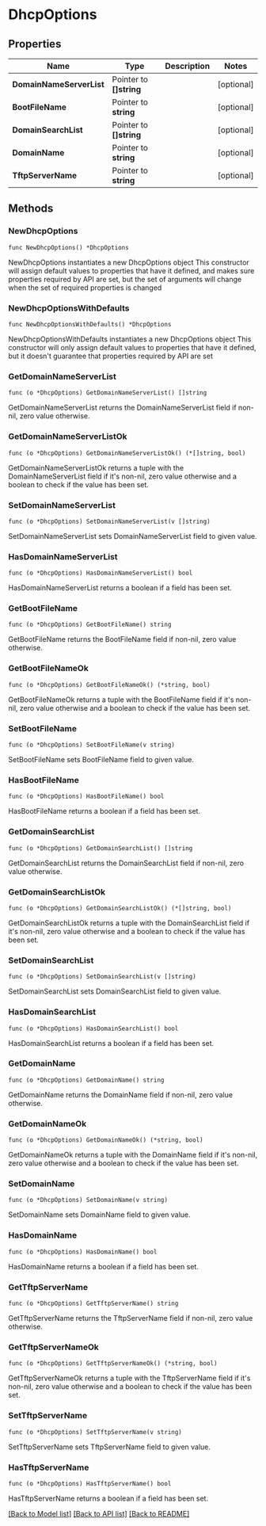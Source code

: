 # DhcpOptions

## Properties

Name | Type | Description | Notes
------------ | ------------- | ------------- | -------------
**DomainNameServerList** | Pointer to **[]string** |  | [optional] 
**BootFileName** | Pointer to **string** |  | [optional] 
**DomainSearchList** | Pointer to **[]string** |  | [optional] 
**DomainName** | Pointer to **string** |  | [optional] 
**TftpServerName** | Pointer to **string** |  | [optional] 

## Methods

### NewDhcpOptions

`func NewDhcpOptions() *DhcpOptions`

NewDhcpOptions instantiates a new DhcpOptions object
This constructor will assign default values to properties that have it defined,
and makes sure properties required by API are set, but the set of arguments
will change when the set of required properties is changed

### NewDhcpOptionsWithDefaults

`func NewDhcpOptionsWithDefaults() *DhcpOptions`

NewDhcpOptionsWithDefaults instantiates a new DhcpOptions object
This constructor will only assign default values to properties that have it defined,
but it doesn't guarantee that properties required by API are set

### GetDomainNameServerList

`func (o *DhcpOptions) GetDomainNameServerList() []string`

GetDomainNameServerList returns the DomainNameServerList field if non-nil, zero value otherwise.

### GetDomainNameServerListOk

`func (o *DhcpOptions) GetDomainNameServerListOk() (*[]string, bool)`

GetDomainNameServerListOk returns a tuple with the DomainNameServerList field if it's non-nil, zero value otherwise
and a boolean to check if the value has been set.

### SetDomainNameServerList

`func (o *DhcpOptions) SetDomainNameServerList(v []string)`

SetDomainNameServerList sets DomainNameServerList field to given value.

### HasDomainNameServerList

`func (o *DhcpOptions) HasDomainNameServerList() bool`

HasDomainNameServerList returns a boolean if a field has been set.

### GetBootFileName

`func (o *DhcpOptions) GetBootFileName() string`

GetBootFileName returns the BootFileName field if non-nil, zero value otherwise.

### GetBootFileNameOk

`func (o *DhcpOptions) GetBootFileNameOk() (*string, bool)`

GetBootFileNameOk returns a tuple with the BootFileName field if it's non-nil, zero value otherwise
and a boolean to check if the value has been set.

### SetBootFileName

`func (o *DhcpOptions) SetBootFileName(v string)`

SetBootFileName sets BootFileName field to given value.

### HasBootFileName

`func (o *DhcpOptions) HasBootFileName() bool`

HasBootFileName returns a boolean if a field has been set.

### GetDomainSearchList

`func (o *DhcpOptions) GetDomainSearchList() []string`

GetDomainSearchList returns the DomainSearchList field if non-nil, zero value otherwise.

### GetDomainSearchListOk

`func (o *DhcpOptions) GetDomainSearchListOk() (*[]string, bool)`

GetDomainSearchListOk returns a tuple with the DomainSearchList field if it's non-nil, zero value otherwise
and a boolean to check if the value has been set.

### SetDomainSearchList

`func (o *DhcpOptions) SetDomainSearchList(v []string)`

SetDomainSearchList sets DomainSearchList field to given value.

### HasDomainSearchList

`func (o *DhcpOptions) HasDomainSearchList() bool`

HasDomainSearchList returns a boolean if a field has been set.

### GetDomainName

`func (o *DhcpOptions) GetDomainName() string`

GetDomainName returns the DomainName field if non-nil, zero value otherwise.

### GetDomainNameOk

`func (o *DhcpOptions) GetDomainNameOk() (*string, bool)`

GetDomainNameOk returns a tuple with the DomainName field if it's non-nil, zero value otherwise
and a boolean to check if the value has been set.

### SetDomainName

`func (o *DhcpOptions) SetDomainName(v string)`

SetDomainName sets DomainName field to given value.

### HasDomainName

`func (o *DhcpOptions) HasDomainName() bool`

HasDomainName returns a boolean if a field has been set.

### GetTftpServerName

`func (o *DhcpOptions) GetTftpServerName() string`

GetTftpServerName returns the TftpServerName field if non-nil, zero value otherwise.

### GetTftpServerNameOk

`func (o *DhcpOptions) GetTftpServerNameOk() (*string, bool)`

GetTftpServerNameOk returns a tuple with the TftpServerName field if it's non-nil, zero value otherwise
and a boolean to check if the value has been set.

### SetTftpServerName

`func (o *DhcpOptions) SetTftpServerName(v string)`

SetTftpServerName sets TftpServerName field to given value.

### HasTftpServerName

`func (o *DhcpOptions) HasTftpServerName() bool`

HasTftpServerName returns a boolean if a field has been set.


[[Back to Model list]](../README.md#documentation-for-models) [[Back to API list]](../README.md#documentation-for-api-endpoints) [[Back to README]](../README.md)


